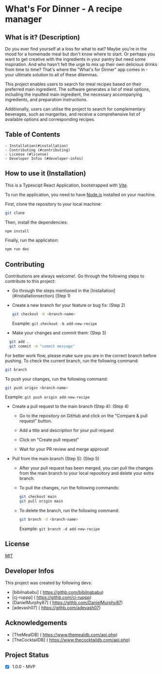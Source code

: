 # What's For Dinner - A recipe manager

## What is it? (Description)

Do you ever find yourself at a loss for what to eat? Maybe you're in the mood for a homemade meal but don't know where to start. Or perhaps you want to get creative with the ingredients in your pantry but need some inspiration. And who hasn't felt the urge to mix up their own delicious drinks from time to time? That's where the "What's for Dinner" app comes in - your ultimate solution to all of these dilemmas.

This project enables users to search for meal recipes based on their preferred main ingredient. The software generates a list of meal options, including the inputted main ingredient, the necessary accompanying ingredients, and preparation instructions.

Additionally, users can utilise the project to search for complementary beverages, such as margaritas, and receive a comprehensive list of available options and corresponding recipes.

## Table of Contents

    - Installation(#installation)
    - Contributing (#contributing)
    - License (#license)
    - Developer Infos (#developer-infos)

## How to use it (Installation)

This is a Typescipt React Application, bootstrapped with [Vite](https://vitejs.dev/).

To run the application, you need to have [Node.js](https://nodejs.org/en/) installed on your machine.

First, clone the repository to your local machine:

```bash
git clone
```

Then, install the dependencies:

```bash
npm install
```

Finally, run the application:

```bash
npm run dev
```

## Contributing

Contributions are always welcome!. Go through the following steps to contribute to this project:

- Go through the steps mentioned in the [Installation] (#installationsection) (Step 1)

- Create a new branch for your feature or bug fix: (Step 2)

  ```bash
  git checkout -b <branch-name>
  ```

  Example: `git checkout -b add-new-recipe`

- Make your changes and commit them: (Step 3)

```bash
  git add .
  git commit -m "commit message"
```

For better work flow, please make sure you are in the correct branch before pushing. To check the current branch, run the following command:

```bash
git branch
```

To push your changes, run the following command:

```bash
git push origin <branch-name>
```

Example: `git push origin add-new-recipe`

- Create a pull request to the main branch (Step 4): (Step 4)

  - Go to the repository on GitHub and click on the "Compare & pull request" button.

  - Add a title and description for your pull request

  - Click on "Create pull request"

  - Wait for your PR review and merge approval!

- Pull from the main branch (Step 5): (Step 5)

  - After your pull request has been merged, you can pull the changes from the main branch to your local repository and delete your extra branch.

  - To pull the changes, run the following commands:

    ```bash
    git checkout main
    git pull origin main
    ```

  - To delete the branch, run the following command:

    ```bash
    git branch -d <branch-name>
    ```

    Example: `git branch -d add-new-recipe`

## License

[MIT](https://choosealicense.com/licenses/mit/)

## Developer Infos

This project was created by following devs:

- [bibilnababu] ( https://githb.com/bibilnababu)
- [cj-ruppp] ( https://githb.com/cj-ruppp)
- [DanielMurphy87] ( https://githb.com/DanielMurphy87)
- [adevash07] ( https://githb.com/adevash07)

## Acknowledgements

- [TheMealDB] ( https://www.themealdb.com/api.php)
- [TheCocktailDB] ( https://www.thecocktaildb.com/api.php)

## Project Status

- [x] 1.0.0 - MVP
